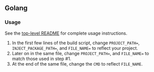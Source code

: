 ## Golang

### Usage

See the [top-level README](../../README.md) for complete usage instructions.

1. In the first few lines of the build script, change `PROJECT_PATH=`, `INJECT_PACKAGE_PATH=`, and `FILE_NAME=` to reflect your project.
1. Later on in the same file, change `PROJECT_PATH=`, and `FILE_NAME=` to match those used in step #1.
1. At the end of the same file, change the `CMD` to reflect `FILE_NAME`.
